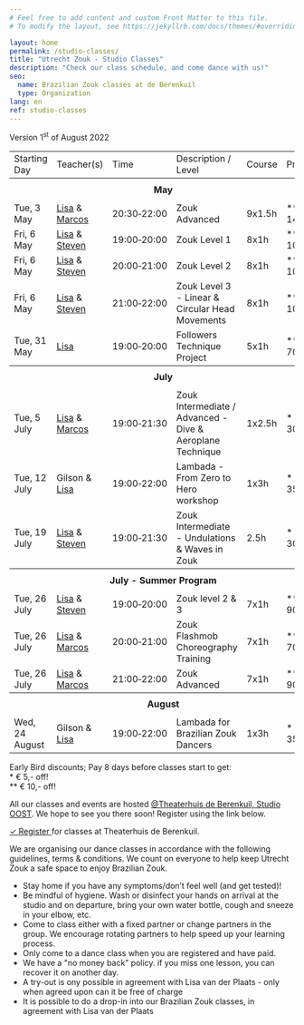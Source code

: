 ```yaml
---
# Feel free to add content and custom Front Matter to this file.
# To modify the layout, see https://jekyllrb.com/docs/themes/#overriding-theme-defaults

layout: home
permalink: /studio-classes/
title: "Utrecht Zouk - Studio Classes"
description: "Check our class schedule, and come dance with us!"
seo:
  name: Brazilian Zouk classes at de Berenkuil
  type: Organization
lang: en
ref: studio-classes
---
```


Version 1<sup>st</sup> of August 2022

<table id="schedule">
<tbody>

<tr>
  <td>Starting Day</td>
  <td>Teacher(s)</td>
  <td>Time</td>
  <td>Description / Level</td>
  <td>Course</td>
  <td style="width:60px">Price</td>
</tr>

<tr style="height: 40px;">
  <th colspan="9">May</th>
</tr>

<tr>
  <td>Tue, 3 May</td>
  <td>
    <a href="/about#lisa">Lisa</a>
    &
    <a href="/about#marcos">Marcos</a>
  </td>
  <td>20:30&#8209;22:00</td>
  <td>Zouk Advanced</td>
  <td>9x1.5h</td>
  <td>&ast;&ast; € 145,-</td>
</tr>

<tr>
  <td>Fri, 6 May</td>
  <td>
    <a href="/about#lisa">Lisa</a>
    &
    <a href="/about#steven">Steven</a>
  </td>
  <td>19:00&#8209;20:00</td>
  <td>Zouk Level 1</td>
  <td>8x1h</td>
  <td>&ast;&ast; € 100,-</td>
</tr>

<tr>
  <td>Fri, 6 May</td>
  <td>
    <a href="/about#lisa">Lisa</a>
    &
    <a href="/about#steven">Steven</a>
  </td>
  <td>20:00&#8209;21:00</td>
  <td>Zouk Level 2</td>
  <td>8x1h</td>
  <td>&ast;&ast; € 100,-</td>
</tr>

<tr>
  <td>Fri, 6 May</td>
  <td>
    <a href="/about#lisa">Lisa</a>
    &
    <a href="/about#steven">Steven</a>
  </td>
  <td>21:00&#8209;22:00</td>
  <td>Zouk Level 3 - Linear & Circular Head Movements</td>
  <td>8x1h</td>
  <td>&ast;&ast; € 100,-</td>
</tr>

<tr>
  <td>Tue, 31 May</td>
  <td>
    <a href="/about#lisa">Lisa</a>
  </td>
  <td>19:00&#8209;20:00</td>
  <td>Followers Technique Project</td>
  <td>5x1h</td>
  <td>&ast;&ast; € 70,-</td>
</tr>

<tr style="height: 40px;">
  <th colspan="9">July</th>
</tr>

<tr>
  <td>Tue, 5 July</td>
  <td>
    <a href="/about#lisa">Lisa</a>
    &
    <a href="/about#marcos">Marcos</a>
  </td>
  <td>19:00&#8209;21:30</td>
  <td>Zouk Intermediate / Advanced - Dive & Aeroplane Technique</td>
  <td>1x2.5h</td>
  <td>&ast; € 30,-</td>
</tr>

<tr>
  <td>Tue, 12 July</td>
  <td>
    Gilson
    &
    <a href="/about#lisa">Lisa</a>
  </td>
  <td>19:00&#8209;22:00</td>
  <td>Lambada - From Zero to Hero workshop</td>
  <td>1x3h</td>
  <td>&ast; € 35,-</td>
</tr>

<tr>
  <td>Tue, 19 July</td>
  <td>
    <a href="/about#lisa">Lisa</a>
    &
    <a href="/about#steven">Steven</a>
  </td>
  <td>19:00&#8209;21:30</td>
  <td>Zouk Intermediate - Undulations & Waves in Zouk</td>
  <td>2.5h</td>
  <td>&ast; € 30,-</td>
</tr>

<tr style="height: 40px;">
  <th colspan="9">July - Summer Program</th>
</tr>

<tr>
  <td>Tue, 26 July</td>
  <td>
    <a href="/about#lisa">Lisa</a>
    &
    <a href="/about#steven">Steven</a>
  </td>
  <td>19:00&#8209;20:00</td>
  <td>Zouk level 2 & 3</td>
  <td>7x1h</td>
  <td>&ast;&ast; € 90,-</td>
</tr>

<tr>
  <td>Tue, 26 July</td>
  <td>
    <a href="/about#lisa">Lisa</a>
    &
    <a href="/about#marcos">Marcos</a>
  </td>
  <td>20:00&#8209;21:00</td>
  <td>Zouk Flashmob Choreography Training</td>
  <td>7x1h</td>
  <td>&ast;&ast; € 70,-</td>
</tr>

<tr>
  <td>Tue, 26 July</td>
  <td>
    <a href="/about#lisa">Lisa</a>
    &
    <a href="/about#marcos">Marcos</a>
  </td>
  <td>21:00&#8209;22:00</td>
  <td>Zouk Advanced</td>
  <td>7x1h</td>
  <td>&ast;&ast; € 90,-</td>
</tr>

<tr style="height: 40px;">
  <th colspan="9">August</th>
</tr>

<tr>
  <td>Wed, 24 August</td>
  <td>
    Gilson
    &
    <a href="/about#lisa">Lisa</a>
  </td>
  <td>19:00&#8209;22:00</td>
  <td>Lambada for Brazilian Zouk Dancers</td>
  <td>1x3h</td>
  <td>&ast; € 35,-</td>
</tr>

</tbody>
</table>

Early Bird discounts; Pay 8 days before classes start to get:
<br/>
\* € 5,- off!
<br/>
\*\* € 10,- off!

All our classes and events are hosted
<a href='https://goo.gl/maps/86Nr5hmZY3mu5sVP6'>@Theaterhuis de Berenkuil, Studio OOST</a>.
We hope to see you there soon! Register using the link below.

<a
  class="button"
  target="_blank"
  href="https://www.ledenbeheer.be/public/459278">
  ✓ Register
</a>
for classes at Theaterhuis de Berenkuil.

We are organising our dance classes in accordance with the following guidelines,
terms & conditions.
We count on everyone to help keep Utrecht Zouk a safe space to enjoy Brazilian Zouk.

* Stay home if you have any symptoms/don’t feel well (and get tested)!
* Be mindful of hygiene. Wash or disinfect your hands on arrival at the studio and on departure, bring your own water bottle, cough and sneeze in your elbow, etc.
* Come to class either with a fixed partner or change partners in the group. We encourage rotating partners to help speed up your learning process.
* Only come to a dance class when you are registered and have paid.
* We have a "no money back" policy. if you miss one lesson, you can recover it on another day.
* A try-out is ony possible in agreement with Lisa van der Plaats - only when agreed upon can it be free of charge
* It is possible to do a drop-in into our Brazilian Zouk classes, in agreement with Lisa van der Plaats
